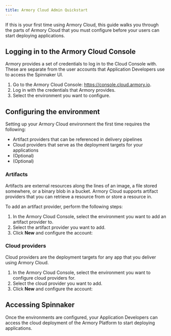 ```yaml
---
title: Armory Cloud Admin Quickstart 
---
```


If this is your first time using Armory Cloud, this guide walks you through the parts of Armory Cloud that you must configure before your users can start deploying applications.

## Logging in to the Armory Cloud Console 

Armory provides a set of credentials to log in to the Cloud Console with. These are separate from the user accounts that Application Developers use to access the Spinnaker UI.

1. Go to the Armory Cloud Console: https://console.cloud.armory.io.
2. Log in with the credentials that Armory provides.
3. Select the environment you want to configure.

## Configuring the environment

Setting up your Armory Cloud environment the first time requires the following:

* Artifact providers that can be referenced in delivery pipelines
* Cloud providers that serve as the deployment targets for your applications
* (Optional)
* (Optional)

### Artifacts

Artifacts are external resources along the lines of an image, a file stored somewhere, or a binary blob in a bucket. Armory Cloud supports artifact providers that you can retrieve a resource from or store a resource in. 

To add an artifact provider, perform the following steps:

1. In the Armory Cloud Console, select the environment you want to add an artifact provider to.
2. Select the artifact provider you want to add.
3. Click **New** and configure the account:

### Cloud providers

Cloud providers are the deployment targets for any app that you deliver using Armory Cloud.

1. In the Armory Cloud Console, select the environment you want to configure cloud providers for.
2. Select the cloud provider you want to add.
3. Click **New** and configure the account:


## Accessing Spinnaker

Once the environments are configured, your Application Developers can access the cloud deployment of the Armory Platform to start deploying applications.

